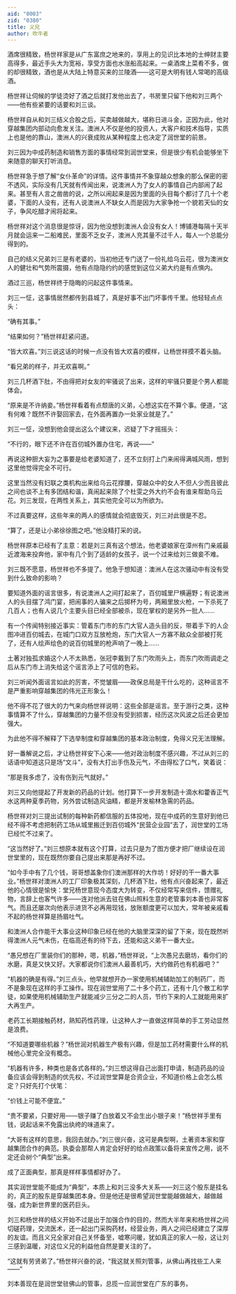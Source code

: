```yaml
---
aid: "0003"
zid: "0380"
title: 义兄
author: 吹牛者
---
```


酒席很精致，杨世祥家是从广东富庶之地来的，享用上的见识比本地的士绅财主要高得多，最近手头大为宽裕，享受方面也水涨船高起来。一桌酒席上菜肴不多，做的却很精致，酒也是从大陆上特意买来的兰陵酒——这可是大明有钱人常喝的高级酒。

杨世祥让伺候的学徒烫好了酒之后就打发他出去了，书房里只留下他和刘三两个——他有些紧要的话要和刘三谈。

杨世祥自从和刘三结义合股之后，买卖越做越大，堪称日进斗金，正因为此，他对穿越集团内部动向愈发关注。澳洲人不仅是他的投资人，大客户和技术指导，实质上也是他的靠山，澳洲人的兴衰成败从某种程度上也决定了润世堂的前景。

刘三因为中成药制造和销售方面的事情经常到润世堂来，但是很少有机会能够坐下来随意的聊天打听消息。

杨世祥急于想了解“女仆革命”的详情。这件事情并不象穿越众想象的那么保密的密不透风，实际没有几天就有传闻出来，说澳洲人为了女人的事情自己内部闹了起来。甚至有人言之凿凿的说，之所以闹起来是因为里面的头目每个都讨了几十个老婆，下面的人没有，还有人说澳洲人不缺女人而是因为大家争抢一个貌若天仙的女子，争风吃醋才闹将起来。

杨世祥对这个消息很是惊讶，因为他没想到澳洲人会没有女人！博铺港每隔十天半月就会运来一二船难民，里面不乏女子，澳洲人充其量不过千人，每人一个总能分得到的。

自己的结义兄弟刘三是有老婆的，当初他还专门送了一份礼给乌云花，很为澳洲女人的健壮和气势所震摄，他有点隐隐约约的感觉到这位义弟大约是有点惧内。

酒过三巡，杨世祥终于隐晦的问起这件事情来。

刘三一怔，这事情居然都传到县城了，真是好事不出门坏事传千里。他轻轻点点头：

“确有其事。”

“结果如何？”杨世祥赶紧问道。

“皆大欢喜。”刘三说这话的时候一点没有皆大欢喜的模样，让杨世祥摸不着头脑。

“看兄弟的样子，并无欢喜啊。”

刘三几杯酒下肚，不由得把对女友的牢骚说了出来，这样的牢骚只要是个男人都能体会。

“原来是不许纳妾。”杨世祥看着有点颓唐的义弟，心想这实在不算个事。便道，“这有何难？既然不许娶回家去，在外面再置办一处家业就是了。”

刘三一怔，没想到他会提出这么个建议来，迟疑了下才摇摇头：

“不行的，眼下还不许在百仞城外置办住宅，再说——”

再说这种胆大妄为之事要是给老婆知道了，还不立刻打上门来闹得满城风雨，想到这里他觉得完全不可行。

这里当然没有妇联之类机构出来给乌云花撑腰，穿越众中的女人不但人少而且彼此之间也谈不上有多团结和谐，真闹起来除了个杜雯之外大约不会有谁来帮助乌云花。刘三发现，在两性关系上，其实他完全可以为所欲为。

不过真要这样，这些年来的两人的感情就会彻底毁灭，刘三对此很是不忍。

“算了，还是让小弟徐徐图之吧。”他没精打采的说。

杨世祥原本已经有了主意：若是刘三真有这个想法，他老婆娘家在漳州有门亲戚最近渡海来投奔他，家中有几个到了适龄的女孩子，说一个过来给刘三做妾不难。

刘三既不愿意，杨世祥也不多提了。他急于想知道：澳洲人在这次骚动中有没有受到什么致命的影响？

要知道外面的谣言很多，有说澳洲人之间打起来了，百仞城里尸横遍野；有说澳洲人的头目摆了鸿门宴，把闹事的人骗来之后掷杯为号，两厢里放火枪，一下杀死了几百人；也有人说几个主要头目已经全部被杀，现在掌权的是另外一批人……

有一个传闻特别接近事实：管着东门市的东门大官人造头目的反，带着手下的人企图冲进百仞城去，在城门口双方互放枪炮，东门大官人一方寡不敌众全部被打死了，还有人绘声绘色的说百仞城里的枪声响了一晚上……

土著对独孤求婚这个人不太熟悉，张冠李戴到了东门吹雨头上，而东门吹雨调走之后从东门市上消失给这个谣言添上了可信的色彩。

刘三听闻外面谣言如此的厉害，不觉皱眉——政保总局是干什么吃的，这种谣言不是严重影响穿越集团的伟光正形象么！

他不得不花了很大的力气来向杨世祥说明：这些全部是谣言。至于游行之类，这种事情算不了什么，穿越集团的力量不但没有受到损害，经历这次风波之后还会更加强大。

为此他不得不解释了下选举制度和穿越集团的基本政治制度，免得义兄无法理解。

好一番解说之后，才让杨世祥安下心来——他对政治制度不感兴趣，不过从刘三的话语中知道这只是场“文斗”，没有大打出手伤及元气，不由得松了口气，笑着说：

“那是我多虑了，没有伤到元气就好。”

刘三又向他提起了开发新的药品的计划。他打算下一步开发制造十滴水和藿香正气水这两种夏季药物，另外尝试制造风油精，都是开发榆林急需的药品。

杨世祥对刘三提出试制的每种新药都信服的五体投地，现在中成药的生意好到他已经不得不考虑把制药工场从城里搬迁到百仞城外“民营企业园”去了，润世堂的工场已经忙不过来了。

“这当然好了。”刘三想原本就有这个打算，过去只是为了图方便才把厂继续设在润世堂里的，现在既然你要自己提出来那是再好不过。

“如今手中有了几个钱，哥哥想盖象你们澳洲那样的大作坊！好好的干一番大事业。”杨世祥对澳洲人的工厂印象极其深刻，几杯酒下肚，他有点兴奋起来了，最近他的心情很是愉快：堂兄杨世意现今态度大为转变，不仅经常写来信件，馈赠礼物，言辞上也客气许多——连对他派去驻在佛山照料生意的老管事刘本善也非常客气。而且还屡次向他表示进货不必再用现钱，放账额度更可以加大，常年被亲戚看不起的杨世祥算是扬眉吐气。

和澳洲人合作能干大事业这种印象已经在他的大脑里深深的留了下来，现在既然听得澳洲人元气未伤，在临高还有的待下去，还能和这义弟干一番大业。

“愚兄想在厂里装你们的那种，嗯，机器，”杨世祥说，“上次愚兄去磨坊，看你们的水磨，真是又快又好。大家都说你们澳洲人最善机巧，大约做药也有机器吧？”

“机器的确是有得。”刘三点头，他早就想开办一家使用机械辅助加工的制药厂，而不是象现在这样的手工操作。现在润世堂用了二十多个药工，还有十几个散工和学徒，如果使用机械辅助生产就能减少三分之二的人员，节约下来的人工就能用来扩大再生产。

老药工长期接触药材，熟知药性药理，让这种人才一直做这样简单的手工劳动显然是浪费。

“不知道要哪些机器？”杨世润对机器生产极有兴趣，但是加工药材需要什么样的机械他心里完全没有概念。

“机器有许多，种类也是各式各样的。”刘三想这得自己出面打申请，制造药品的设备应该会得到制造的优先权，不过润世堂算是合资企业，不知道价格上会怎么核定？只好先打个伏笔：

“价钱上可能不便宜。”

“贵不要紧，只要好用——银子赚了白放着又不会生出小银子来！”杨世祥手里有钱，说起话来不免露出纨绔的味道来了。

“大哥有这样的意思，我回去就办。”刘三很兴奋，这可是典型啊，土著资本家和穿越集团合作的典范。执委会那帮人肯定会好好的给点政策以备将来宣传之用，说不定还会树个“典型”出来。

成了正面典型，那真是样样事情都好办了。

其实润世堂能不能成为“典型”，本质上和刘三没多大关系——刘三这个股东是挂名的，真正的股东是穿越集团本身。但是他还是很希望润世堂能越做越大，越做越强，成为新世界里的医药巨头。

刘三和杨世祥的结义开始不过是出于加强合作的目的，然而大半年来和杨世祥之间切磋药理，交流医术，还一起出门采购药材，经营业务，两人之间已经建立了深厚的友谊。而且义兄全家对自己关怀备至，嘘寒问暖，犹如真正的家人一般，这让刘三感到温暖，对这位义兄的利益他自然是要关注的了。

“这就有劳贤弟了。”杨世祥兴奋的说，“我这就关照刘管事，从佛山再找些工人来——”

刘本善现在是润世堂驻佛山的管事，总揽一应润世堂在广东的事务。
